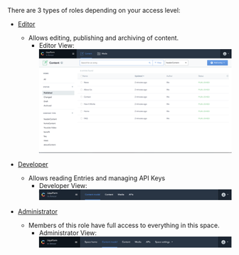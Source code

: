 There are 3 types of roles depending on your access level:

- [Editor](./CMS-Editor-Usage)
  - Allows editing, publishing and archiving of content.
    - Editor View:
    ![Editor View](./images/editorView.png)

- [Developer](./CMS-Developer-Usage)
  - Allows reading Entries and managing API Keys
    - Developer View:
    ![Developer View](./images/developerView.png)

- [Administrator](./CMS-Administrator-Usage)
  - Members of this role have full access to everything in this space.
    - Administrator View:
    ![Admin View](./images/adminView.png)
